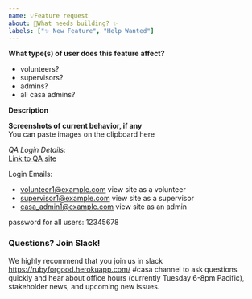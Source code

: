 ```yaml
---
name: 💡Feature request
about: 🔨What needs building? ✨ 
labels: ["✨ New Feature", "Help Wanted"]
---
```


**What type(s) of user does this feature affect?**
 - volunteers?
 - supervisors?
 - admins?
 - all casa admins?

**Description**


**Screenshots of current behavior, if any**  
You can paste images on the clipboard here

_QA Login Details:_  
[Link to QA site](https://casa-qa.herokuapp.com/)  

Login Emails: 
- volunteer1@example.com  view site as a volunteer
- supervisor1@example.com view site as a supervisor
- casa_admin1@example.com view site as an admin

password for all users: 12345678  

### Questions? Join Slack!

We highly recommend that you join us in slack https://rubyforgood.herokuapp.com/ #casa channel to ask questions quickly and hear about office hours (currently Tuesday 6-8pm Pacific), stakeholder news, and upcoming new issues.
